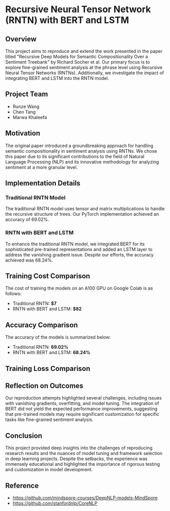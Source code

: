 # Recursive Neural Tensor Network (RNTN) with BERT and LSTM

## Overview

This project aims to reproduce and extend the work presented in the paper titled "Recursive Deep Models for Semantic Compositionality Over a Sentiment Treebank" by Richard Socher et al. Our primary focus is to explore fine-grained sentiment analysis at the phrase level using Recursive Neural Tensor Networks (RNTNs). Additionally, we investigate the impact of integrating BERT and LSTM into the RNTN model.

## Project Team

- Runze Wang 
- Chen Tang 
- Marwa Khaleefa 

## Motivation

The original paper introduced a groundbreaking approach for handling semantic compositionality in sentiment analysis using RNTNs. We chose this paper due to its significant contributions to the field of Natural Language Processing (NLP) and its innovative methodology for analyzing sentiment at a more granular level.

## Implementation Details

### Traditional RNTN Model

The traditional RNTN model uses tensor and matrix multiplications to handle the recursive structure of trees. Our PyTorch implementation achieved an accuracy of 69.02%.

### RNTN with BERT and LSTM

To enhance the traditional RNTN model, we integrated BERT for its sophisticated pre-trained representations and added an LSTM layer to address the vanishing gradient issue. Despite our efforts, the accuracy achieved was 68.24%.

## Training Cost Comparison

The cost of training the models on an A100 GPU on Google Colab is as follows:

- Traditional RNTN: **$7**
- RNTN with BERT and LSTM: **$82**

## Accuracy Comparison

The accuracy of the models is summarized below:

- Traditional RNTN: **69.02%**
- RNTN with BERT and LSTM: **68.24%**

## Training Loss Comparison

## Reflection on Outcomes

Our reproduction attempts highlighted several challenges, including issues with vanishing gradients, overfitting, and model tuning. The integration of BERT did not yield the expected performance improvements, suggesting that pre-trained models may require significant customization for specific tasks like fine-grained sentiment analysis.

## Conclusion

This project provided deep insights into the challenges of reproducing research results and the nuances of model tuning and framework selection in deep learning projects. Despite the setbacks, the experience was immensely educational and highlighted the importance of rigorous testing and customization in model development.

## Reference
- https://github.com/mindspore-courses/DeepNLP-models-MindSpore
- https://github.com/stanfordnlp/CoreNLP
